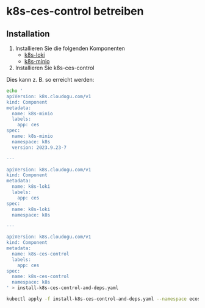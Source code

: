# k8s-ces-control betreiben

## Installation

1. Installieren Sie die folgenden Komponenten
   - [k8s-loki](https://github.com/cloudogu/k8s-loki)
   - [k8s-minio](https://github.com/cloudogu/k8s-minio)
2. Installieren Sie k8s-ces-control


Dies kann z. B. so erreicht werden:

```bash
echo '
apiVersion: k8s.cloudogu.com/v1
kind: Component
metadata:
  name: k8s-minio
  labels:
    app: ces
spec:
  name: k8s-minio
  namespace: k8s
  version: 2023.9.23-7

---

apiVersion: k8s.cloudogu.com/v1
kind: Component
metadata:
  name: k8s-loki
  labels:
    app: ces
spec:
  name: k8s-loki
  namespace: k8s

---

apiVersion: k8s.cloudogu.com/v1
kind: Component
metadata:
  name: k8s-ces-control
  labels:
    app: ces
spec:
  name: k8s-ces-control
  namespace: k8s
' > install-k8s-ces-control-and-deps.yaml

kubectl apply -f install-k8s-ces-control-and-deps.yaml --namespace ecosystem
```
